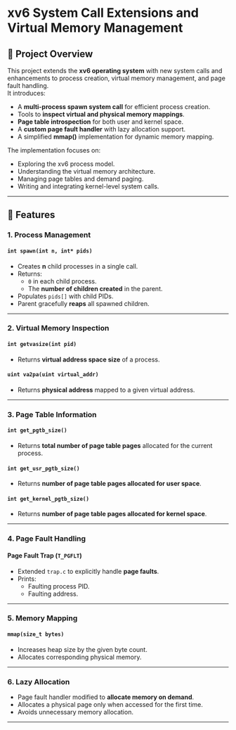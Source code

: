 # xv6 System Call Extensions and Virtual Memory Management

## 📌 Project Overview
This project extends the **xv6 operating system** with new system calls and enhancements to process creation, virtual memory management, and page fault handling.  
It introduces:
- A **multi-process spawn system call** for efficient process creation.
- Tools to **inspect virtual and physical memory mappings**.
- **Page table introspection** for both user and kernel space.
- A **custom page fault handler** with lazy allocation support.
- A simplified **mmap()** implementation for dynamic memory mapping.

The implementation focuses on:
- Exploring the xv6 process model.
- Understanding the virtual memory architecture.
- Managing page tables and demand paging.
- Writing and integrating kernel-level system calls.

---

## 🚀 Features

### **1. Process Management**
#### `int spawn(int n, int* pids)`
- Creates **n** child processes in a single call.
- Returns:
  - `0` in each child process.
  - The **number of children created** in the parent.
- Populates `pids[]` with child PIDs.
- Parent gracefully **reaps** all spawned children.

---

### **2. Virtual Memory Inspection**
#### `int getvasize(int pid)`
- Returns **virtual address space size** of a process.

#### `uint va2pa(uint virtual_addr)`
- Returns **physical address** mapped to a given virtual address.

---

### **3. Page Table Information**
#### `int get_pgtb_size()`
- Returns **total number of page table pages** allocated for the current process.

#### `int get_usr_pgtb_size()`
- Returns **number of page table pages allocated for user space**.

#### `int get_kernel_pgtb_size()`
- Returns **number of page table pages allocated for kernel space**.

---

### **4. Page Fault Handling**
#### Page Fault Trap (`T_PGFLT`)
- Extended `trap.c` to explicitly handle **page faults**.
- Prints:
  - Faulting process PID.
  - Faulting address.

---

### **5. Memory Mapping**
#### `mmap(size_t bytes)`
- Increases heap size by the given byte count.
- Allocates corresponding physical memory.

---

### **6. Lazy Allocation**
- Page fault handler modified to **allocate memory on demand**.
- Allocates a physical page only when accessed for the first time.
- Avoids unnecessary memory allocation.

---

